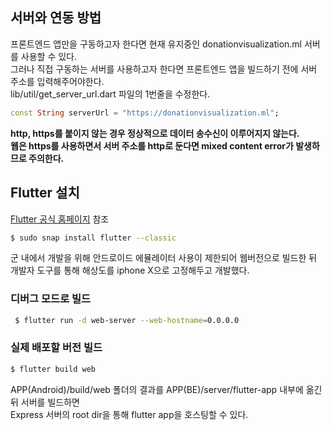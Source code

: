 ## 서버와 연동 방법

프론트엔드 앱만을 구동하고자 한다면 현재 유지중인 donationvisualization.ml 서버를 사용할 수 있다.  
그러나 직접 구동하는 서버를 사용하고자 한다면 프론트엔드 앱을 빌드하기 전에 서버 주소를 입력해주어야한다.  
lib/util/get_server_url.dart 파일의 1번줄을 수정한다.

```dart
const String serverUrl = "https://donationvisualization.ml";
```

**http, https를 붙이지 않는 경우 정상적으로 데이터 송수신이 이루어지지 않는다.**  
**웹은 https를 사용하면서 서버 주소를 http로 둔다면 mixed content error가 발생하므로 주의한다.**

## Flutter 설치

[Flutter 공식 홈페이지](https://flutter.dev/docs/get-started/install/linux) 참조

```bash
$ sudo snap install flutter --classic
```

군 내에서 개발을 위해 안드로이드 에뮬레이터 사용이 제한되어 웹버전으로 빌드한 뒤  
개발자 도구를 통해 해상도를 iphone X으로 고정해두고 개발했다.

### 디버그 모드로 빌드

```bash
 $ flutter run -d web-server --web-hostname=0.0.0.0
```

### 실제 배포할 버전 빌드

```bash
$ flutter build web
```

APP(Android)/build/web 폴더의 결과를 APP(BE)/server/flutter-app 내부에 옮긴 뒤 서버를 빌드하면  
Express 서버의 root dir을 통해 flutter app을 호스팅할 수 있다.
